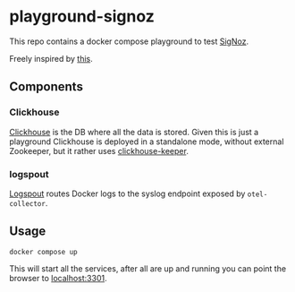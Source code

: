 # playground-signoz

This repo contains a docker compose playground to test
[SigNoz](https://github.com/SigNoz/signoz).

Freely inspired by
[this](https://github.com/SigNoz/signoz/blob/develop/deploy/docker/clickhouse-setup/docker-compose.yaml).

## Components

### Clickhouse

[Clickhouse](https://github.com/SigNoz/signoz) is the DB where all the data is
stored. Given this is just a playground Clickhouse is deployed in a standalone
mode, without external Zookeeper, but it rather uses
[clickhouse-keeper](https://clickhouse.com/docs/en/guides/sre/keeper/clickhouse-keeper).

### logspout

[Logspout](https://github.com/gliderlabs/logspout) routes Docker logs to the
syslog endpoint exposed by `otel-collector`.

## Usage

```shell
docker compose up
```

This will start all the services, after all are up and running you can point the
browser to [localhost:3301](http://localhost:3301/).
